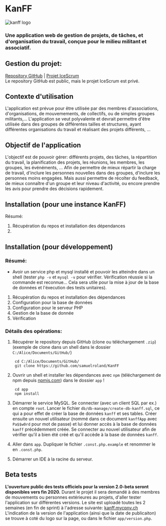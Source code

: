 # KanFF

![kanff logo](https://raw.githubusercontent.com/samuelroland/KanFF/master/ressources/logo/exports/KanFF_Logo.svg)

### Une application web de gestion de projets, de tâches, et d'organisation du travail, conçue pour le milieu militant et associatif.

## Gestion du projet:
[Repository GitHub](https://github.com/samuelroland/KanFF) | [Projet IceScrum](https://cloud.icescrum.com/p/PWB2AGDC)
<br>Le repository GitHub est public, mais le projet IceScrum est privé.

## Contexte d'utilisation
L'application est prévue pour être utilisée par des membres d'associations, d'organisations, de mouvemements, de collectifs, ou de simples groupes militants,... L'application se veut polyvalente et devrait permettre d'être utilisée dans des groupes de différentes tailles et structures, ayant différentes organisations du travail et réalisant des projets différents, ...

## Objectif de l'application
L'objectif est de pouvoir gérer: différents projets, des tâches, la répartition du travail, la planification des projets, les réunions, les membres, les groupes, les événéments, ... Afin de permettre de mieux répartir la charge de travail, d'inclure les personnes nouvelles dans des groupes, d'inclure les personnes moins engagées. Mais aussi permettre de récolter du feedback, de mieux connaître d'un groupe et leur niveau d'activité, ou encore prendre les avis pour prendre des décisions rapidement.

## Installation (pour une instance KanFF)
Résumé:
1. Récupération du repos et installation des dépendances
1. 



## Installation (pour développement)
### Résumé:
- Avoir un service php et mysql installé et pouvoir les atteindre dans un shell (tester `php -v` et `mysql -v` pour vérifier. Vérification réussie si la commande est reconnue... Cela sera utile pour la mise à jour de la base de données et l'éxecution des tests unitaires).

1. Récupération du repos et installation des dépendances
1. Configuration pour la base de données
1. Configuration pour le serveur PHP
1. Gestion de la base de donnée
1. Vérification

### Détails des opérations:

1. Récupérer le repository depuis GitHub (clone ou téléchargement `.zip`) (exemple de clone dans un shell dans le dossier `C:/Alice/Documents/GitHub/`)
        
        cd C:/Alice/Documents/GitHub/
        git clone https://github.com/samuelroland/KanFF


1. Ouvrir un shell et installer les dépendances avec `npm` (téléchargement de npm depuis [npmjs.com](https://www.npmjs.com/get-npm)) dans le dossier `app` !

        cd app
        npm install

1. Démarrer le service MySQL. Se connecter (avec un client SQL par ex.) en compte `root`. Lancer le fichier `db/db-manage/create-db-kanff.sql`, ce qui a pour effet de créer la base de données `kanff` et ses tables. Créer ensuite un nouvel utilisateur (nommé dans ce document `kanffApp` avec `Pa$$w0rd` pour mot de passe) et lui donner accès à la base de données `kanff` précédemment créée. Se connecter au nouvel utilisateur afin de vérifier qu'il a bien été créé et qu'il accède à la base de données `kanff`.
1. Aller dans `app`. Dupliquer le fichier `.const.php.example` et renommer le en `.const.php`.
1. Démarrer un IDE à la racine du serveur.


## Beta tests
**L'ouverture public des tests officiels pour la version 2.0-beta seront disponibles vers fin 2020.**
Durant le projet il sera demandé à des membres de mouvements ou personnes extérieures au projets, d'aller tester l'application sur différentes versions.
Le site est uploadé toutes les 2 semaines (en fin de sprint) à l'adresse suivante: [kanff.mycpnv.ch](https://kanff.mycpnv.ch)
L'indication de la version de l'application (ainsi que la date de publicaiton) se trouve à coté du logo sur la page, ou dans le fichier `app/version.php`.